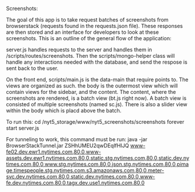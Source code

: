 Screenshots:

The goal of this app is to take request batches of screenshots from browserstack (requests found in the requests.json file).  These responses are then stored and an interface for developers to look at these screenshots.  This is an outline of the general flow of the application:

server.js handles requests to the server and handles them in /scripts/routes/screenshots. Then the scripts/mongo-helper class will handle any interactions needed with the database, and send the respose is sent back to the user.

On the front end, scripts/main.js is the data-main that require points to.  The views are organized as such.  the body is the outermost view which will contain views for the sidebar, and the content.  The content, where the screenshots are rendered, is a batch view (bt.js right now).  A batch view is consisted of multiple screenshots (named sc.js).  There is also a slider view within the body which is placd above the batch.

To run this:
cd /nyt5_storage/www/nyt5_screenshots/screenshots
forever start server.js

For tunneling to work, this command must be run:
java -jar BrowserStackTunnel.jar ZSHhUMEU2qwDEqlfHIJQ www-fe02.dev.ewr1.nytimes.com,80,0,www-assets.dev.ewr1.nytimes.com,80,0,static.stg.nytimes.com,80,0,static.dev.nytimes.com,80,0,www.stg.nytimes.com,80,0,json.stg.nytimes.com,80,0,pimage.timespeople.stg.nytimes.com.s3.amazonaws.com,80,0,meter-svc.dev.nytimes.com,80,0,static.dev.nytimes.com,80,0,www-fe.dev.nytimes.com,80,0,tagx.dev.use1.nytimes.com,80,0 
